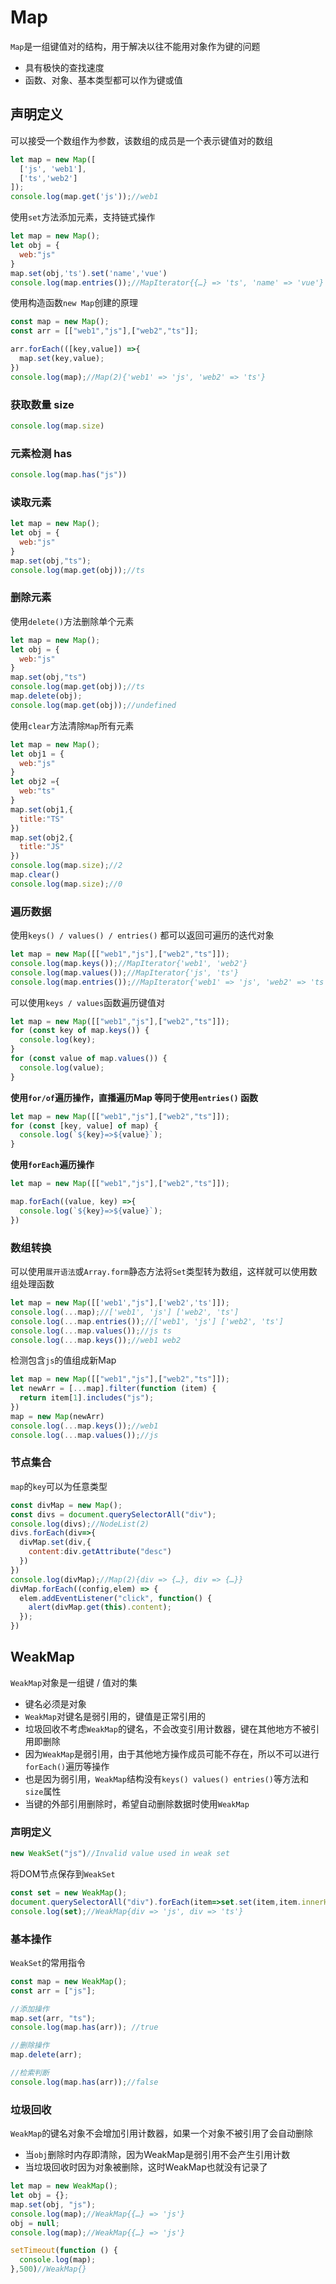 # Map

`Map`是一组键值对的结构，用于解决以往不能用对象作为键的问题

- 具有极快的查找速度
- 函数、对象、基本类型都可以作为键或值

## 声明定义

可以接受一个数组作为参数，该数组的成员是一个表示键值对的数组

```js
let map = new Map([
  ['js', 'web1'],
  ['ts','web2']
]);
console.log(map.get('js'));//web1
```

使用`set`方法添加元素，支持链式操作

```js
let map = new Map();
let obj = {
  web:"js"
}
map.set(obj,'ts').set('name','vue')
console.log(map.entries());//MapIterator{{…} => 'ts', 'name' => 'vue'}
```

使用构造函数`new Map`创建的原理

```js
const map = new Map();
const arr = [["web1","js"],["web2","ts"]];

arr.forEach(([key,value]) =>{
  map.set(key,value);
})
console.log(map);//Map(2){'web1' => 'js', 'web2' => 'ts'}
```

### 获取数量 size

```js
console.log(map.size)
```

### 元素检测 has

```js
console.log(map.has("js"))
```

### 读取元素

```js
let map = new Map();
let obj = {
  web:"js"
}
map.set(obj,"ts");
console.log(map.get(obj));//ts
```

### 删除元素

使用`delete()`方法删除单个元素

```js
let map = new Map();
let obj = {
  web:"js"
}
map.set(obj,"ts")
console.log(map.get(obj));//ts
map.delete(obj);
console.log(map.get(obj));//undefined
```

使用`clear`方法清除`Map`所有元素

```js
let map = new Map();
let obj1 = {
  web:"js"
}
let obj2 ={
  web:"ts"
}
map.set(obj1,{
  title:"TS"
})
map.set(obj2,{
  title:"JS"
})
console.log(map.size);//2
map.clear()
console.log(map.size);//0
```

### 遍历数据

使用`keys() / values() / entries()` 都可以返回可遍历的迭代对象

```js
let map = new Map([["web1","js"],["web2","ts"]]);
console.log(map.keys());//MapIterator{'web1', 'web2'}
console.log(map.values());//MapIterator{'js', 'ts'}
console.log(map.entries());//MapIterator{'web1' => 'js', 'web2' => 'ts'}
```

可以使用`keys / values`函数遍历键值对

```js
let map = new Map([["web1","js"],["web2","ts"]]);
for (const key of map.keys()) {
  console.log(key);
}
for (const value of map.values()) {
  console.log(value);
}
```

**使用`for/of`遍历操作，直播遍历Map 等同于使用`entries()` 函数**

```js
let map = new Map([["web1","js"],["web2","ts"]]);
for (const [key, value] of map) {
  console.log(`${key}=>${value}`);
}
```

**使用`forEach`遍历操作**

```js
let map = new Map([["web1","js"],["web2","ts"]]);

map.forEach((value, key) =>{
  console.log(`${key}=>${value}`);
})
```

### 数组转换

可以使用`展开语法`或`Array.form`静态方法将`Set`类型转为数组，这样就可以使用数组处理函数

```js
let map = new Map([['web1',"js"],['web2','ts']]);
console.log(...map);//['web1', 'js'] ['web2', 'ts']
console.log(...map.entries());//['web1', 'js'] ['web2', 'ts']
console.log(...map.values());//js ts
console.log(...map.keys());//web1 web2
```

检测包含`js`的值组成新Map

```js
let map = new Map([["web1","js"],["web2","ts"]]);
let newArr = [...map].filter(function (item) {
  return item[1].includes("js");
})
map = new Map(newArr)
console.log(...map.keys());//web1
console.log(...map.values());//js
```

### 节点集合

`map`的`key`可以为任意类型

```js
const divMap = new Map();
const divs = document.querySelectorAll("div");
console.log(divs);//NodeList(2)
divs.forEach(div=>{
  divMap.set(div,{
    content:div.getAttribute("desc")
  })
})
console.log(divMap);//Map(2){div => {…}, div => {…}}
divMap.forEach((config,elem) => {
  elem.addEventListener("click", function() {
    alert(divMap.get(this).content);
  });
})
```

## WeakMap

`WeakMap`对象是一组键 / 值对的集

- 键名必须是对象
- `WeakMap`对键名是弱引用的，键值是正常引用的
- 垃圾回收不考虑`WeakMap`的键名，不会改变引用计数器，键在其他地方不被引用即删除
- 因为`WeakMap`是弱引用，由于其他地方操作成员可能不存在，所以不可以进行`forEach()`遍历等操作
- 也是因为弱引用，`WeakMap`结构没有`keys() values() entries()`等方法和`size`属性
- 当键的外部引用删除时，希望自动删除数据时使用`WeakMap`

### 声明定义

```js
new WeakSet("js")//Invalid value used in weak set
```

将DOM节点保存到`WeakSet`

```js
const set = new WeakMap();
document.querySelectorAll("div").forEach(item=>set.set(item,item.innerHTML));
console.log(set);//WeakMap{div => 'js', div => 'ts'}
```

### 基本操作

`WeakSet`的常用指令

```js
const map = new WeakMap();
const arr = ["js"];

//添加操作
map.set(arr, "ts");
console.log(map.has(arr)); //true

//删除操作
map.delete(arr);

//检索判断
console.log(map.has(arr));//false
```

### 垃圾回收

`WeakMap`的键名对象不会增加引用计数器，如果一个对象不被引用了会自动删除

- 当`obj`删除时内存即清除，因为WeakMap是弱引用不会产生引用计数
- 当垃圾回收时因为对象被删除，这时WeakMap也就没有记录了

```js
let map = new WeakMap();
let obj = {};
map.set(obj, "js");
console.log(map);//WeakMap{{…} => 'js'}
obj = null;
console.log(map);//WeakMap{{…} => 'js'}

setTimeout(function () {
  console.log(map);
},500)//WeakMap{}
```